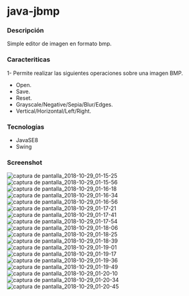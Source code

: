 # java-jbmp

### Descripción
Simple editor de imagen en formato bmp.

### Caracteriticas
  1- Permite realizar las siguientes operaciones sobre una imagen BMP.
  * Open.
  * Save.
  * Reset.
  * Grayscale/Negative/Sepia/Blur/Edges.
  * Vertical/Horizontal/Left/Right.

### Tecnologías
  * JavaSE8
  * Swing
  
### Screenshot  
![captura de pantalla_2018-10-29_01-15-25](https://user-images.githubusercontent.com/34853850/47629346-5619d900-db19-11e8-8f80-e9b023bd0aa0.png)
![captura de pantalla_2018-10-29_01-15-56](https://user-images.githubusercontent.com/34853850/47629347-57e39c80-db19-11e8-9e10-1ee3c2342bb9.png)
![captura de pantalla_2018-10-29_01-16-18](https://user-images.githubusercontent.com/34853850/47629349-5c0fba00-db19-11e8-8807-bd8b28841334.png)
![captura de pantalla_2018-10-29_01-16-34](https://user-images.githubusercontent.com/34853850/47629352-5e721400-db19-11e8-99f0-7dd64d158df8.png)
![captura de pantalla_2018-10-29_01-16-56](https://user-images.githubusercontent.com/34853850/47629355-60d46e00-db19-11e8-8f37-bbe338b217a8.png)
![captura de pantalla_2018-10-29_01-17-21](https://user-images.githubusercontent.com/34853850/47629356-629e3180-db19-11e8-9a96-d55d6190eedd.png)
![captura de pantalla_2018-10-29_01-17-41](https://user-images.githubusercontent.com/34853850/47629358-6467f500-db19-11e8-9aa4-9dd8a64283eb.png)
![captura de pantalla_2018-10-29_01-17-54](https://user-images.githubusercontent.com/34853850/47629360-6631b880-db19-11e8-8671-09109403f5e4.png)
![captura de pantalla_2018-10-29_01-18-06](https://user-images.githubusercontent.com/34853850/47629365-68941280-db19-11e8-8f0d-54b20da22c68.png)
![captura de pantalla_2018-10-29_01-18-25](https://user-images.githubusercontent.com/34853850/47629366-6a5dd600-db19-11e8-8ed2-27fbe06dd128.png)
![captura de pantalla_2018-10-29_01-18-39](https://user-images.githubusercontent.com/34853850/47629367-6af66c80-db19-11e8-928e-37d5735d41c6.png)
![captura de pantalla_2018-10-29_01-19-01](https://user-images.githubusercontent.com/34853850/47629369-6d58c680-db19-11e8-82ab-daadf1bcabfa.png)
![captura de pantalla_2018-10-29_01-19-17](https://user-images.githubusercontent.com/34853850/47629372-6f228a00-db19-11e8-9fe5-1647a629c971.png)
![captura de pantalla_2018-10-29_01-19-36](https://user-images.githubusercontent.com/34853850/47629373-70ec4d80-db19-11e8-8c34-b749939f260a.png)
![captura de pantalla_2018-10-29_01-19-49](https://user-images.githubusercontent.com/34853850/47629374-72b61100-db19-11e8-9500-d189a8118f1d.png)
![captura de pantalla_2018-10-29_01-20-10](https://user-images.githubusercontent.com/34853850/47629376-72b61100-db19-11e8-8571-6f5ecc9baa4f.png)
![captura de pantalla_2018-10-29_01-20-34](https://user-images.githubusercontent.com/34853850/47629379-747fd480-db19-11e8-993f-82c4190de583.png)
![captura de pantalla_2018-10-29_01-20-45](https://user-images.githubusercontent.com/34853850/47629382-76499800-db19-11e8-8a30-ad48ad036dc7.png)

